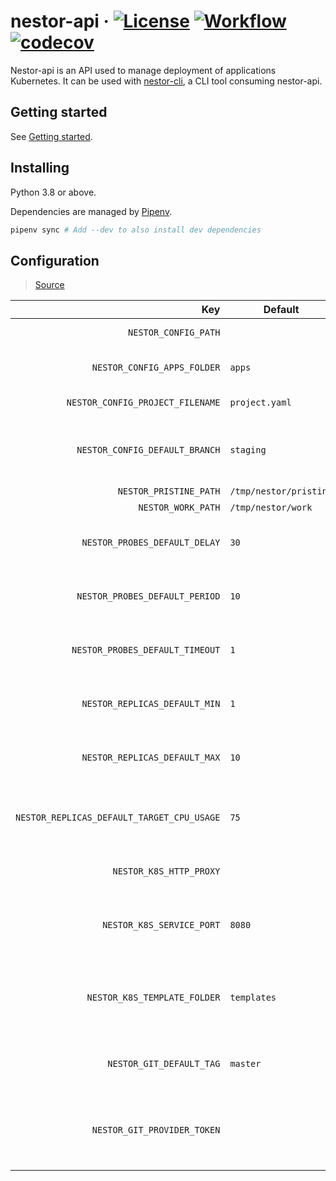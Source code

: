 # nestor-api · [![License](https://img.shields.io/badge/License-Apache%202.0-blue.svg)](https://github.com/ChauffeurPrive/nestor-api/blob/master/LICENSE) [![Workflow](https://github.com/ChauffeurPrive/nestor-api/workflows/ci/badge.svg?branch=master)](https://github.com/ChauffeurPrive/nestor-api/actions?query=workflow%3Aci+branch%3Amaster) [![codecov](https://codecov.io/gh/ChauffeurPrive/nestor-api/branch/master/graph/badge.svg)](https://codecov.io/gh/ChauffeurPrive/nestor-api)

Nestor-api is an API used to manage deployment of applications Kubernetes. It can be used with [nestor-cli](https://github.com/ChauffeurPrive/nestor-cli), a CLI tool consuming nestor-api.

## Getting started

See [Getting started](./docs/getting_started.md).

## Installing

Python 3.8 or above.

Dependencies are managed by [Pipenv](https://github.com/pypa/pipenv).

```bash
pipenv sync # Add --dev to also install dev dependencies
```

## Configuration

> [Source](./nestor_api/config/config.py)

|                                        Key | Default                | Unit       | Comment                                                     |
| -----------------------------------------: | ---------------------- | ---------- | ----------------------------------------------------------- |
|                       `NESTOR_CONFIG_PATH` |                        |            | Configuration path                                          |
|                `NESTOR_CONFIG_APPS_FOLDER` | `apps`                 |            | The application config folder                               |
|           `NESTOR_CONFIG_PROJECT_FILENAME` | `project.yaml`         |            | The project config file                                     |
|             `NESTOR_CONFIG_DEFAULT_BRANCH` | `staging`              |            | The branch to use by default when reading the configuration |
|                     `NESTOR_PRISTINE_PATH` | `/tmp/nestor/pristine` |            | Pristine path                                               |
|                         `NESTOR_WORK_PATH` | `/tmp/nestor/work`     |            | Work path                                                   |
|              `NESTOR_PROBES_DEFAULT_DELAY` | `30`                   | `seconds`  | Default delay for probes if not configured                  |
|             `NESTOR_PROBES_DEFAULT_PERIOD` | `10`                   | `seconds`  | Default period for probes if not configured                 |
|            `NESTOR_PROBES_DEFAULT_TIMEOUT` | `1`                    | `seconds`  | Default timeout for probes if not configured                |
|              `NESTOR_REPLICAS_DEFAULT_MIN` | `1`                    | `replicas` | Default minimum number of replicas                          |
|              `NESTOR_REPLICAS_DEFAULT_MAX` | `10`                   | `replicas` | Default maximum number of replicas                          |
| `NESTOR_REPLICAS_DEFAULT_TARGET_CPU_USAGE` | `75`                   | `%`        | Default target cpu usage that will trigger an autoscaling   |
|                    `NESTOR_K8S_HTTP_PROXY` |                        |            | The kubernetes HTTP_PROXY                                   |
|                  `NESTOR_K8S_SERVICE_PORT` | `8080`                 |            | The port on which the k8s services will be exposed          |
|               `NESTOR_K8S_TEMPLATE_FOLDER` | `templates`            |            | The subfolder in which the k8s templates are stored         |
|                   `NESTOR_GIT_DEFAULT_TAG` | `master`               |            | The tag used to define the master branch                    |
|                `NESTOR_GIT_PROVIDER_TOKEN` |                        |            | The token used to communicate with the git provider's API   |
